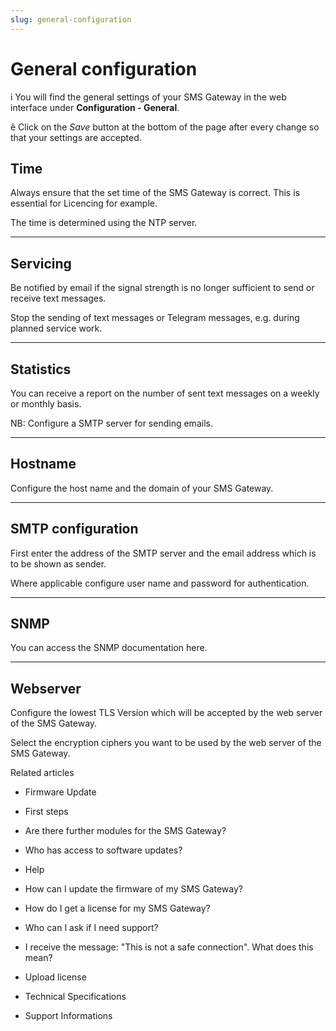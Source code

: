 ```yaml
---
slug: general-configuration
---
```


# General configuration

i You will find the general settings of your SMS Gateway in the web interface
under **Configuration - General**.

ê Click on the _Save_ button at the bottom of the page after every change so
that your settings are accepted.

## Time

Always ensure that the set time of the SMS Gateway is correct. This is
essential for Licencing for example.

The time is determined using the NTP server.

* * *

## Servicing

Be notified by email if the signal strength is no longer sufficient to send or
receive text messages.

Stop the sending of text messages or Telegram messages, e.g. during planned
service work.

* * *

## Statistics

You can receive a report on the number of sent text messages on a weekly or
monthly basis.

NB: Configure a SMTP server for sending emails.

* * *

## Hostname

Configure the host name and the domain of your SMS Gateway.

* * *

## SMTP configuration

First enter the address of the SMTP server and the email address which is to
be shown as sender.

Where applicable configure user name and password for authentication.

* * *

## SNMP

You can access the SNMP documentation here.

* * *

## Webserver

Configure the lowest TLS Version which will be accepted by the web server of
the SMS Gateway.

Select the encryption ciphers you want to be used by the web server of the SMS
Gateway.

Related articles

  * Firmware Update

  * First steps 

  * Are there further modules for the SMS Gateway?
  * Who has access to software updates?

  * Help

  * How can I update the firmware of my SMS Gateway?

  * How do I get a license for my SMS Gateway?

  * Who can I ask if I need support?

  * I receive the message: "This is not a safe connection". What does this mean?

  * Upload license

  * Technical Specifications
  * Support Informations

